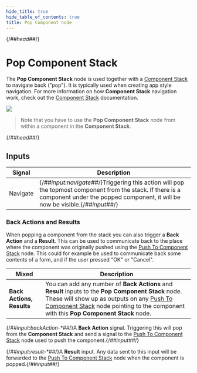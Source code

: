 ```yaml
---
hide_title: true
hide_table_of_contents: true
title: Pop Component node
---
```


{/*##head##*/}

# Pop Component Stack

The **Pop Component Stack** node is used together with a [Component Stack](/nodes/component-stack/component-stack-node) to navigate back ("pop"). It is typically used when creating app style navigation. For more information on how **Component Stack** navigation work, check out the [Component Stack](/nodes/component-stack/component-stack-node) documentation.

<div className="ndl-image-with-background l">

![](/nodes/component-stack/pop-component/pop-component-stack.png)

</div>

> Note that you have to use the **Pop Component Stack** node from within a component in the **Component Stack**.

{/*##head##*/}

## Inputs

| Signal                                       | Description                                                                                                                                                                         |
| -------------------------------------------- | ----------------------------------------------------------------------------------------------------------------------------------------------------------------------------------- |
| <span className="ndl-signal">Navigate</span> | {/*##input:navigate##*/}Triggering this action will pop the topmost component from the stack. If there is a component under the popped component, it will be now be visible.{/*##input##*/} |

### Back Actions and Results

When popping a component from the stack you can also trigger a **Back Action** and a **Result**. This can be used to communicate back to the place where the component was originally pushed using the [Push To Component Stack](/nodes/component-stack/push-component) node. This could for example be used to communicate back some contents of a form, and if the user pressed "OK" or "Cancel".

| Mixed                     | Description                                                                                                                                                                                                                                                                        |
| ------------------------- | ---------------------------------------------------------------------------------------------------------------------------------------------------------------------------------------------------------------------------------------------------------------------------------- |
| **Back Actions, Results** | You can add any number of **Back Actions** and **Result** inputs to the **Pop Component Stack** node. These will show up as outputs on any [Push To Component Stack](/nodes/component-stack/push-component) node pointing to the component with this **Pop Component Stack** node. |

<span className="hidden-props-for-editor">{/*##input:backAction-\*##*/}A **Back Action** signal. Triggering this will pop from the **Component Stack** and send a signal to the [Push To Component Stack](/nodes/component-stack/push-component) node used to push the component.{/*##input##*/}</span>

<span className="hidden-props-for-editor">{/*##input:result-\*##*/}A **Result** input. Any data sent to this input will be forwarded to the [Push To Component Stack](/nodes/component-stack/push-component) node when the component is popped.{/*##input##*/}</span>
